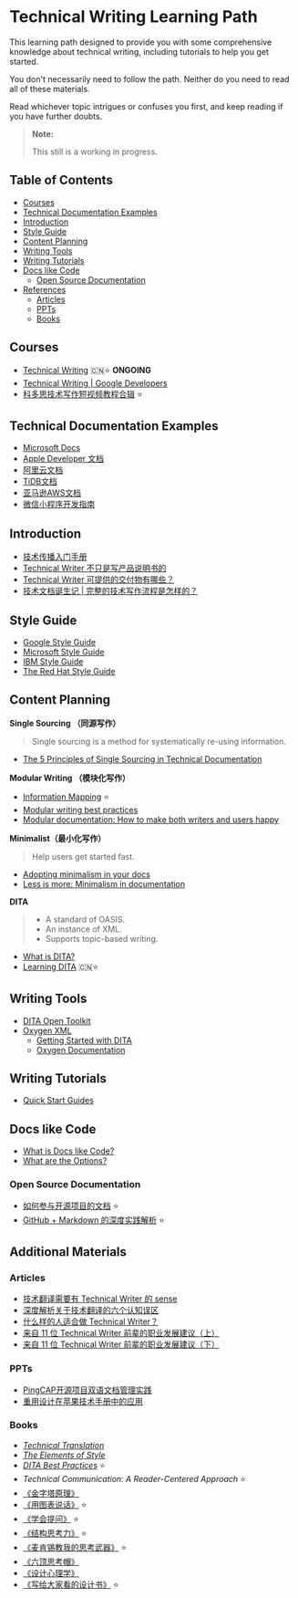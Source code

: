 # Technical Writing Learning Path

This learning path designed to provide you with some comprehensive knowledge about technical writing, including tutorials to help you get started.

You don't necessarily need to follow the path. Neither do you need to read all of these materials.

Read whichever topic intrigues or confuses you first, and keep reading if you have further doubts.

> **Note:**
>
> This still is a working in progress.

## Table of Contents

* [Courses](#courses)
* [Technical Documentation Examples](#technical-documentation-examples)
* [Introduction](#introduction)
* [Style Guide](#style-guide)
* [Content Planning](#content-planning)
* [Writing Tools](#writing-tools)
* [Writing Tutorials](#writing-tutorials)
* [Docs like Code](#docs-like-code)
    * [Open Source Documentation](#open-source-documentation)
* [References](#references)
    * [Articles](#articles)
    * [PPTs](#ppts)
    * [Books](#books)

## Courses

* [Technical Writing](https://www.icourse163.org/course/SEU-1206693808) 🇨🇳⭐️ **ONGOING**
* [Technical Writing | Google Developers](https://developers.google.com/tech-writing)
* [科多思技术写作短视频教程合辑](http://v.qq.com/vplus/526cdf8a8017e5e6f9a10ae0a7d3f9b1?page=cover) ⭐️

## Technical Documentation Examples

* [Microsoft Docs](https://docs.microsoft.com/zh-cn/windows/)
* [Apple Developer 文档](https://developer.apple.com/cn/documentation/)
* [阿里云文档](https://help.aliyun.com/)
* [TiDB文档](https://pingcap.com/docs-cn/stable/)
* [亚马逊AWS文档](https://docs.amazonaws.cn/index.html)
* [微信小程序开发指南](https://developers.weixin.qq.com/miniprogram/dev/framework/)

## Introduction

* [技术传播入门手册](http://www.tc-china.org/career/newcomer/5118/)
* [Technical Writer 不只是写产品说明书的](https://www.jianshu.com/p/192a114c0633)
* [Technical Writer 可提供的交付物有哪些？](https://www.jianshu.com/p/f8b742934219)
* [技术文档诞生记 | 完整的技术写作流程是怎样的？](https://mp.weixin.qq.com/s/FuLSk9k6bkDzPxzgX0xAKw)

## Style Guide

* [Google Style Guide](https://developers.google.com/style)
* [Microsoft Style Guide](https://docs.microsoft.com/en-us/style-guide/welcome)
* [IBM Style Guide](https://www.ibm.com/developerworks/library/styleguidelines/)
* [The Red Hat Style Guide](https://stylepedia.net/style/)

## Content Planning

**Single Sourcing （同源写作）**

> Single sourcing is a method for systematically re-using information.

* [The 5 Principles of Single Sourcing in Technical Documentation](https://www.linkedin.com/pulse/5-principles-single-sourcing-technical-documentation-anders-svensson)

**Modular Writing （模块化写作）**

* [Information Mapping](https://www.informationmapping.com/en/information-mapping/information-mapping/examples) ⭐️
* [Modular writing best practices](https://docs.sdl.com/LiveContent/content/en-US/SDL%20Tridion%20Docs-v2/GUID-976B22EC-6B82-43AC-ACED-2588329C7014)
* [Modular documentation: How to make both writers and users happy](https://opensource.com/article/17/9/modular-documentation)

**Minimalist（最小化写作）**

> Help users get started fast.

* [Adopting minimalism in your docs](https://opensource.com/article/17/10/adopting-minimalism-your-docs)
* [Less is more: Minimalism in documentation](https://www.knowledgeowl.com/home/minimalism-documentation)

**DITA**

> * A standard of OASIS.
> * An instance of XML.
> * Supports topic-based writing.

* [What is DITA?](https://www.xml.com/articles/2017/01/19/what-dita/)
* [Learning DITA](http://www.learningdita.cn/course) 🇨🇳⭐️

## Writing Tools

* [DITA Open Toolkit](https://www.dita-ot.org/)
* [Oxygen XML](https://www.oxygenxml.com/)
    * [Getting Started with DITA](https://www.oxygenxml.com/doc/versions/22.0/ug-editor/topics/eppo-first-dita-topic.html)
    * [Oxygen Documentation](https://www.oxygenxml.com/documentation.html)

## Writing Tutorials

* [Quick Start Guides](/tutorials/quick-start-guide.md)

## Docs like Code

* [What is Docs like Code?](https://www.docslikecode.com/about/)
* [What are the Options?](https://www.docslikecode.com/learn/)

### Open Source Documentation

* [如何参与开源项目的文档](https://www.jianshu.com/p/ef60c8116fec) ⭐️
* [GitHub + Markdown 的深度实践解析](https://www.jianshu.com/p/9f84bb97a68d) ⭐️

## Additional Materials

### Articles

* [技术翻译需要有 Technical Writer 的 sense](https://www.jianshu.com/p/fb4cb5c34d6f)
* [深度解析关于技术翻译的六个认知误区](https://www.jianshu.com/p/656bb7392026)
* [什么样的人适合做 Technical Writer？](https://www.jianshu.com/p/173d348f684b)
* [来自 11 位 Technical Writer 前辈的职业发展建议（上）](https://www.jianshu.com/p/10798f1c370a)
* [来自 11 位 Technical Writer 前辈的职业发展建议（下）](https://www.jianshu.com/p/c10d50abe514)

### PPTs

* [PingCAP开源项目双语文档管理实践](https://mp.weixin.qq.com/s/pgFqgKUkYmOSj7ntEbCMEQ)
* [重用设计在苹果技术手册中的应用](https://mp.weixin.qq.com/s/Zfiv3bkf8Tb4rP07oAHHYA)

### Books

* [*Technical Translation*](https://book.douban.com/subject/2404047/)
* [*The Elements of Style*](https://book.douban.com/subject/1433835/)
* [*DITA Best Practices*](https://book.douban.com/subject/6561720/) ⭐️
* *Technical Communication: A Reader-Centered Approach* ⭐️
* [《金字塔原理》](https://book.douban.com/subject/4882120/)
* [《用图表说话》](https://book.douban.com/subject/3137159/) ⭐️
* [《学会提问》](https://book.douban.com/subject/20428922/) ⭐️
* [《结构思考力》](https://book.douban.com/subject/26145094/) ⭐️
* [《麦肯锡教我的思考武器》](https://book.douban.com/subject/24745639/) ⭐️
* [《六顶思考帽》](https://book.douban.com/subject/26910621/)
* [《设计心理学》](https://book.douban.com/subject/26742341/)
* [《写给大家看的设计书》](https://book.douban.com/subject/26664522/) ⭐️
